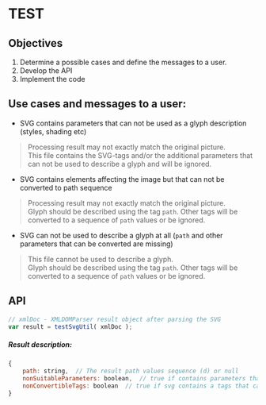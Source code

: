TEST
===

Objectives
---
1. Determine a possible cases and define the messages to a user.
2. Develop the API
3. Implement the code

Use cases and messages to a user:
---
* SVG contains parameters that can not be used as a glyph description (styles, shading etc)
    
>Processing result may not exactly match the original picture.<br/>
>This file contains the SVG-tags and/or the additional parameters that can not be used to describe a glyph and will be ignored.

* SVG contains elements affecting the image but that can not be converted to path sequence

>Processing result may not exactly match the original picture.<br/>
>Glyph should be described using the tag `path`. Other tags will be converted to a sequence of `path` values or be ignored.

* SVG can not be used to describe a glyph at all (`path` and other parameters that can be converted are missing)

>This file cannot be used to describe a glyph.<br/>
>Glyph should be described using the tag `path`. Other tags will be converted to a sequence of `path` values or be ignored.

API
---
```javascript
// xmlDoc - XMLDOMParser result object after parsing the SVG 
var result = testSvgUtil( xmlDoc );
```

##### Result description:
```javascript
{
    path: string,  // The result path values sequence (d) or null 
    nonSuitableParameters: boolean,  // true if contains parameters that can not be used (styles, shading etc) 
    nonConvertibleTags: boolean  // true if svg contains a tags that cannot be converted to the path 
}
```
    
